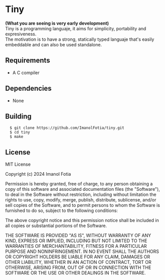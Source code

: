 # Tiny

**(What you are seeing is very early development)**  
Tiny is a programming languaje, it aims for simplicity, portability and expresiveness.  
The motivation is to have a strong, statically typed languaje that's easily embeddable and can also be used standalone.

## Requirements
* A C compiler

## Dependencies
* None

## Building

```
  $ git clone https://github.com/ImanolFotia/tiny.git
  $ cd tiny
  $ make
```


## License
MIT License

Copyright (c) 2024 Imanol Fotia

Permission is hereby granted, free of charge, to any person obtaining a copy
of this software and associated documentation files (the "Software"), to deal
in the Software without restriction, including without limitation the rights
to use, copy, modify, merge, publish, distribute, sublicense, and/or sell
copies of the Software, and to permit persons to whom the Software is
furnished to do so, subject to the following conditions:

The above copyright notice and this permission notice shall be included in all
copies or substantial portions of the Software.

THE SOFTWARE IS PROVIDED "AS IS", WITHOUT WARRANTY OF ANY KIND, EXPRESS OR
IMPLIED, INCLUDING BUT NOT LIMITED TO THE WARRANTIES OF MERCHANTABILITY,
FITNESS FOR A PARTICULAR PURPOSE AND NONINFRINGEMENT. IN NO EVENT SHALL THE
AUTHORS OR COPYRIGHT HOLDERS BE LIABLE FOR ANY CLAIM, DAMAGES OR OTHER
LIABILITY, WHETHER IN AN ACTION OF CONTRACT, TORT OR OTHERWISE, ARISING FROM,
OUT OF OR IN CONNECTION WITH THE SOFTWARE OR THE USE OR OTHER DEALINGS IN THE
SOFTWARE.
